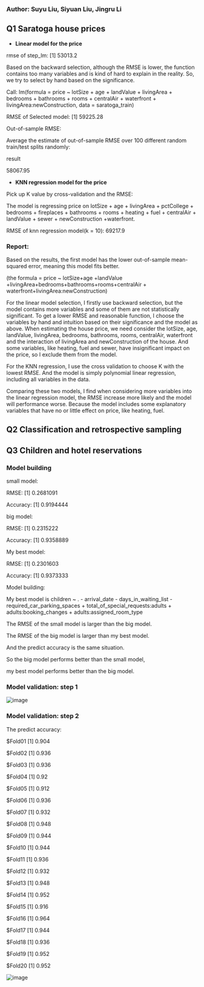 ### Author: Suyu Liu, Siyuan Liu, Jingru Li
## Q1 Saratoga house prices
-   **Linear model for the price**

rmse of step_lm:
[1] 53013.2

Based on the backward selection, although the RMSE is lower, the function contains too many variables and is kind of hard to explain in the reality. So, we try to select by hand based on the significance.

Call:
lm(formula = price ~ lotSize + age + landValue + livingArea + 
    bedrooms + bathrooms + rooms + centralAir + waterfront + 
    livingArea:newConstruction, data = saratoga_train)


RMSE of Selected model:
[1] 59225.28

Out-of-sample RMSE:

Average the estimate of out-of-sample RMSE over 100 different random train/test splits randomly:

  result 
  
58067.95 

-   **KNN regression model for the price**

Pick up K value by cross-validation and the RMSE:

The model is regressing price on lotSize + age + livingArea + pctCollege + bedrooms + fireplaces + bathrooms + rooms + heating + fuel + centralAir + landValue + sewer + newConstruction +waterfront.

RMSE of knn regression model(k = 10):
69217.9	

### Report:
Based on the results, the first model has the lower out-of-sample mean-squared error, meaning this model fits better.

(the formula = price ~ lotSize+age +landValue +livingArea+bedrooms+bathrooms+rooms+centralAir + waterfront+livingArea:newConstruction)

For the linear model selection, I firstly use backward selection, but the model contains more variables and some of them are not statistically significant. To get a lower RMSE and reasonable function, I choose the variables by hand and intuition based on their significance and the model as above. When estimating the house price, we need consider the lotSize, age, landValue, livingArea, bedrooms, bathrooms, rooms, centralAir, waterfront and the interaction of livingArea and newConstruction of the house. And some variables, like heating, fuel and sewer, have insignificant impact on the price, so I exclude them from the model.    

For the KNN regression, I use the cross validation to choose K with the lowest RMSE. And the model is simply polynomial linear regression, including all variables in the data.

Comparing these two models, I find when considering more variables into the linear regression model, the RMSE increase more likely and the model will performance worse. Because the model includes some explanatory variables that have no or little effect on price, like heating, fuel.

## Q2 Classification and retrospective sampling

## Q3 Children and hotel reservations
### Model building
small model:

RMSE: 
[1] 0.2681091

Accuracy:
[1] 0.9194444

big model:

RMSE:
[1] 0.2315222

Accuracy:
[1] 0.9358889

My best model:

RMSE:
[1] 0.2301603

Accuracy:
[1] 0.9373333

Model building:

My best model is children ~ . - arrival_date - days_in_waiting_list - required_car_parking_spaces + total_of_special_requests:adults  + adults:booking_changes + adults:assigned_room_type

The RMSE of the small model is larger than the big model.

The RMSE of the big model is larger than my best model.

And the predict accuracy is the same situation.

So the big model performs better than the small model,

my best model performs better than the big model.

### Model validation: step 1
![image](https://user-images.githubusercontent.com/112587000/220745095-cb8abbcb-2d55-40cf-9aba-b6907c42753f.png)

### Model validation: step 2
The predict accuracy: 

$Fold01
[1] 0.904

$Fold02
[1] 0.936

$Fold03
[1] 0.936

$Fold04
[1] 0.92

$Fold05
[1] 0.912

$Fold06
[1] 0.936

$Fold07
[1] 0.932

$Fold08
[1] 0.948

$Fold09
[1] 0.944

$Fold10
[1] 0.944

$Fold11
[1] 0.936

$Fold12
[1] 0.932

$Fold13
[1] 0.948

$Fold14
[1] 0.952

$Fold15
[1] 0.916

$Fold16
[1] 0.964

$Fold17
[1] 0.944

$Fold18
[1] 0.936

$Fold19
[1] 0.952

$Fold20
[1] 0.952

![image](https://user-images.githubusercontent.com/112587000/220745271-54f51394-bffe-466d-87c8-82948c64a1cf.png)
